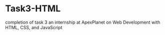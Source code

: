 # Task3-HTML
completion of task 3 an internship at ApexPlanet on Web Development with HTML, CSS, and JavaScript
